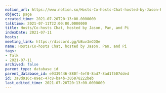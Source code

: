 ```yaml
---
notion_url: https://www.notion.so/Hosts-Co-hosts-Chat-hosted-by-Jason-Pan-and-Pi-3a8d916c89ec47c8ba4b305878222beb
object: page
created_time: 2021-07-20T20:13:00.0000000
talktime: 2021-07-11T22:00:00.0000000
title: Hosts/Co-hosts Chat, hosted by Jason, Pan, and Pi
indexDate: 2021-07-11
hosts: 
meeting_link: https://discord.gg/bBuv3mCQQe
name: Hosts/Co-hosts Chat, hosted by Jason, Pan, and Pi
tags:
- Talk
- 2021-07-11
archived: false
parent_type: database_id
parent_database_id: e9339446-880f-4ef0-8ad7-8ad1f507dded
id: 3a8d916c-89ec-47c8-ba4b-305878222beb
last_edited_time: 2021-07-20T20:13:00.0000000
---
```





